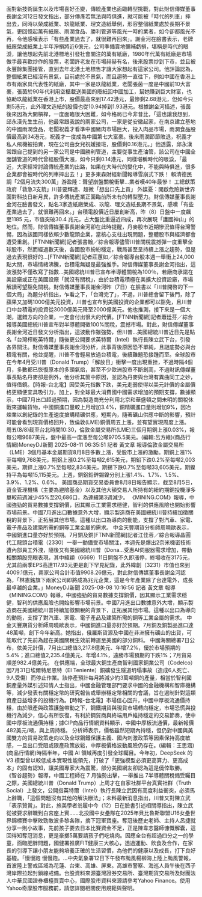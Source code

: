 面對新技術誕生以及市場喜好丕變，傳統產業也面臨轉型挑戰，對此財信傳媒董事長謝金河12日發文指出，部分傳產若無法與時俱進，就可能被「時代的列車」摔出去，同時以榮成紙業、玖龍紙業、理文造紙舉例，形容整個紙業處於長期不景氣，更回憶起萬有紙廠、雨潤食品、勝利管道等風光一時的業者，如今卻都風光不再，令他感嘆表示「有些產業過去了，就很難再回來」。謝金河在臉書表示，老牌紙廠榮成紙業上半年淨損將近6億元，公司準備賣地彌補虧損，堪稱是時代的眼淚，讓他想起先前北港標地引發社會關注的萬有紙廠，1980年代萬有紙廠是市場做手最喜歡炒作的股票，老闆許老友在市場赫赫有名，後來股票炒到下市，並且被永豐餘集團接管，直到去年北港土地標售才讓大家想起有這家公司。他評論認為，整個紙業已經沒有景氣，目前處於不景氣，而且趨勢一直往下，例如中國在香港上市有兩家具代表性的紙廠，其中一家是玖龍紙業，老闆張茵一度是中國前10大富豪，張茵於90年代利用空櫃載送美國的廢紙回中國加工，幫她賺到巨大財富，也協助玖龍紙業在香港上市，股價最高來到17.42港元，最慘剩2.68港元，但如今只剩5港元，此外理文造紙的股價也從10.94掉到1.93港元。根據謝金河描述，張茵後來因為大開槓桿，一度面臨很大困難，如今格局已今非昔比，「這也讓我想到，邱永漢先生生前，他最常跟我說的兩家公司，一家是從安徽起家，在南京建立基地的中國雨潤食品，老闆祝義才看準中國豬肉市場巨大，投入肉品市場，雨潤食品股價最高到34港元，祝義才一度成為中國第七大富豪。後來雨潤節節敗退，祝義才私人飛機被拍賣，現在公司由女兒祝媛接班，股價剩0.16港元。」他透露，邱永漢常跟自己提到的另一家公司是中國勝利管道，主要從事生產油管，該公司在中國全面舖管道的時代曾經股價大漲，如今只剩0.14港元，同樣堪稱時代的眼淚，「最近，大家經常討論傳統產業的出路，如果在大時代的變化中，不能與時俱進，很多企業都會被時代的列車摔出去！」更多東森財經新聞報導雪崩式下跌！ 賴清德民調「2個月流失300萬」游盈隆：聲望崩盤關稅衝擊…業者嘆40年最慘！ 工總獻策政府「救急3支箭」川普要輝達、超微「想出口先上貢」 外媒憂：開啟危險新世界面對科技日新月異，許多傳統產業正面臨前所未有的轉型壓力。財信傳媒董事長謝金河在臉書發文，點名3家造紙廠榮成、玖龍、理文造紙長期不景氣，感嘆「有些產業過去了，就很難再回來。」台積電股價近日屢創新高，昨（8）日盤中一度飆至1185 元，市值突破30.4 兆元，占大盤比重逼近四成，再次展現「護國神山」的地位。然而，財信傳媒董事長謝金河卻在此時提醒，丹麥股市近期慘況值得台灣警惕，因為該國同樣依賴少數龍頭企業，當核心支柱出現問題，整體股市與經濟都會遭受重創。[FTNN新聞網]記者張書翰／綜合報導儘管川普關稅震撼彈一度重擊全球股市，然而經過數天後，各國股市紛紛穩定，戰局甚至呈持續上漲之趨勢，但是過去表現很好的...[FTNN新聞網]記者莊蕙如／綜合報導台股本週一舉衝上24,000點大關，市場情緒沸騰，台積電無疑是最強推手。財信傳媒董事長謝金河指出，這波漲勢不僅改寫了指數...美國總統川普已宣布半導體關稅為100％，若廠商承諾在美設廠或正在美國設廠「就沒有關稅」，由於台積電積極在美擴大投資設廠，市場解讀可望豁免關稅。財信傳媒董事長謝金河昨（7日）在臉書以「川普開啓的下一個大局」為題分析指出，乍看之下，「台灣完了」，不過，川普總會留下後門，除了蘋果又加碼1000億美元投資，川普也宣布到美國投資的企業都可以豁免，且川普口中台積電的投資從3000億美元降至2000億美元。他也推測，接下來是一個大潮，選錯方向的企業，一定會付出很大的代價。[FTNN新聞網]記者蕭廷芬／綜合報導美國總統川普宣布對半導體開徵100%關稅，震撼市場。對此，財信傳媒董事長謝金河近日發文分析指出，這波動作雖強勢，但川普...美國總統川普近日先是點名「台灣榨乾英特爾」隨後更公開要求英特爾（Intel）執行長陳立武下台，引發各界關注。財信傳媒董事長謝金河分析，此事背後原因恐不單純，且謎底勢必與台積電有關，他並提醒，川普不會輕易放過台積電，後續難題恐接踵而至。全球股市在今年4月受川普（Donald Trump）「解放日」衝擊一度出現重挫，不過時隔4個月，多數都已恢復原本的多頭氣焰，甚至不少歐洲股市不斷創高，不過財訊傳媒董事長點名丹麥卻是例外，他分析其箇中原因，並認為丹麥與台灣有異曲同工之妙，值得借鏡。【時報-台北電】因受美元指數下跌，美元走弱使得以美元計價的金屬價格更顯便宜具吸引力，加上，對全球最大消費國中國需求增加的預期支撐，數據顯示，中國7月出口超過預期，因為製造商充分利用北京和華盛頓之間未明的關稅休戰來運輸貨物，中國銅進口量較上月增加3.4%，銅精礦進口量則增加9%，因冶煉業以創紀錄的生產速度搶購精礦供應，短期內，隨著礦山供應中斷的影響，預計可能會看到現貨價格回升，致倫敦(LME)銅價周五上漲，並有望實現周度上漲。 周五(8/8)截至台北時間10:30，倫敦金屬交易所(LME)三個月期銅上漲0.03%，報每公噸9687美元，盤中最高一度漲至每公噸9705.5美元。(編輯:呂方維)(商品行情網)MoneyDJ新聞 2025-08-11 06:35:51 記者 黃文章 報導倫敦金屬交易所（LME）3個月基本金屬期貨8月8日多數上漲，受股市上漲的激勵。期銅上漲1%至每噸9,768美元，期鋁上漲0.2%至每噸2,615美元，期鉛下跌0.2%至每噸2,003美元，期鋅上漲0.7%至每噸2,834美元，期錫下跌0.7%至每噸33,605美元，期鎳持平為每噸15,115美元。上週，銅鋁鉛鋅錫鎳分別上漲1.4%、1.7%、1.5%、3.9%、1.2%、0.6%。 美國商品期貨交易委員會8月8日報告顯示，截至8月5日，資金管理機構（主要為避險基金）以及其他大額交易人所持有的紐約期銅投機淨多單較前週減少45%至20,686口，為連續第3週減少。 《MINING.COM》報導，中國強勁的貿易數據支撐銅價，因其顯示工業需求穩健，智利的供應風險也開始影響市場前景。中國7月進出口數據意外大增，顯示製造商在美國總統川普持續加徵關稅的背景下，正拓展其他市場。這種以出口為導向的動能，支撐了對汽車、家電、電子產品及建築所需的銅等工業金屬的需求。 中金天豐期貨分析師周曉歐表示，中國銅進口量亦好於預期。7月銅及銅[FTNN新聞網]記者江佳蓉／綜合報導晶圓代工龍頭台積電（2330）一舉一動備受市場關注，本週先是爆出2奈米機密技術遭內部員工外洩，隨後又有美國總統川普（Dona...受惠AI伺服器需求增加，帶動相關類股亮眼表現，其中緯穎（6669）11日開盤不久即漲停，終場收在3175元，尤其前兩季EPS高達117.93元更是創下罕見紀錄，此外緯創（3231）市值也來到4009.1億元，兩家公司合計市值9908.26億元，對此財信傳媒董事長謝金河認為，「林憲銘旗下兩家公司即將成為兆元企業，這是今年產業除了台達電外，成長最卓越的企業。」MoneyDJ新聞 2025-08-08 10:16:56 記者 黃文章 報導《MINING.COM》報導，中國強勁的貿易數據支撐銅價，因其顯示工業需求穩健，智利的供應風險也開始影響市場前景。中國7月進出口數據意外大增，顯示製造商在美國總統川普持續加徵關稅的背景下，正拓展其他市場。這種以出口為導向的動能，支撐了對汽車、家電、電子產品及建築所需的銅等工業金屬的需求。 中金天豐期貨分析師周曉歐表示，中國銅進口量亦好於預期。7月銅及銅製品進口達48萬噸，創下今年新高。她指出，俄羅斯貨源及中國在非洲擁有礦山的出貨，可能取代了先前為趕在美國關稅生效前轉運至美國的部分銅料。 中國海關總署7日公布，依美元計價，7月出口總值3,217.8億美元、年增7.2%，優於市場預期的5.4%；進口總值2,235.4億美元、年增4.1%，遠勝市場預期的下跌1%；7月貿易順差982.4億美元。 在供應端，全球最大銅生產商智利國家銅業公司（Codelco）因7月31日埃爾特尼恩特（El Teniente）銅礦發生隧道坍塌事故（造成6人死亡、9人受傷）而停止作業。該停產預計每月將減少約3萬噸銅的產量，相當於智利國銅產量外媒引述知情人士指出，中國金融管理部門要求中國的金融機構和智庫機構等，減少發表有關穩定幣的研究報告或舉辦穩定幣相關的會議，旨在遏制針對這類資產日益增多的投機行為。【時報-台北電】市場信心回升，中國中厚板流通價持穩，由於限產與政策護盤帶動之下，鋼鐵期貨與現貨市場轉向穩定，市場恐慌與投機行為減少，信心有所恢復，有利於鋼貿商與終端用戶維持穩定的交易節奏，使中國中厚板流通價持穩；據CIP商品行情網資料顯示，中國中厚板流通價，最新報價482美元/噸，與上周持穩。 分析師表示，價格雖然短期內持穩，但仍對中國與美國雙方的貿易政策走向以及全球鋼鐵保護主義、國內刺激政策等因素保持高度敏感，一旦出口受阻或限產政策放鬆，中厚板價格波動風險仍存在。(編輯：王思涵)(商品行情網)時隔半年，中國 AI 領域再度引發全球矚目。今年初，DeepSeek 的 V3 模型曾以較低成本實現性能領先，打破了「更強模型必須更高算力、更高成本」的固有認知，讓美國專家大為震驚，部分美國網友卻認為這是僥倖取勝。 《智谷趨勢》報導，中國工程師在 7 月強勢出擊，一舉推出 7半導體關稅備受矚目之際，美國總統川普（Donald Trump）上周才在自家社群平台真實社群（Truth Social）上發文，公開指英特爾（Intel）執行長陳立武因有高度利益衝突，必須馬上辭職，「這個問題沒有其他的解決辦法」；未料最新消息指出，川普又對陳立武「表示贊賞」。對此，旅美學者翁履中今（12）日在臉書引述相關導指出，陳立武從被要求辭職到白宮座上賓......北投國中女壘隊在2025年貝比魯斯聯盟U16女壘世界錦標賽中擊敗勁敵波多黎各隊，摘下冠軍寶座。奪冠後歷史老師、主持人呂捷就分享一則小故事，先前孩子要去日本比賽資金不足，正是陳韋志醫師慷慨解囊，這回得知奪冠消息，更是豪擲5萬要請孩子們吃燒肉。因應全台有超過四分之一的學童，面臨肥胖問題，國健署推廣FIT健康三大核心，透過運動、飲食及合作，在家長的引導下讓小朋友能夠培養正確的生活習慣，為他們的健康以及成長，打下良好基礎。「慢慢跑 慢慢跑。...中央氣象署12日下午發布颱風楊柳海上陸上颱風警報，首波陸上警戒區域為花蓮、台東、高雄、屏東。高雄市警察、海巡人員午後在西子灣岸際拉起封鎖線戒備。台股資料來源臺灣證券交易所、臺灣期貨交易所及財團法人中華民國證券櫃檯買賣中心，國際股市資料來源請參考Yahoo Finance。使用Yahoo奇摩股市服務前，請您詳閱相關使用規範與聲明。